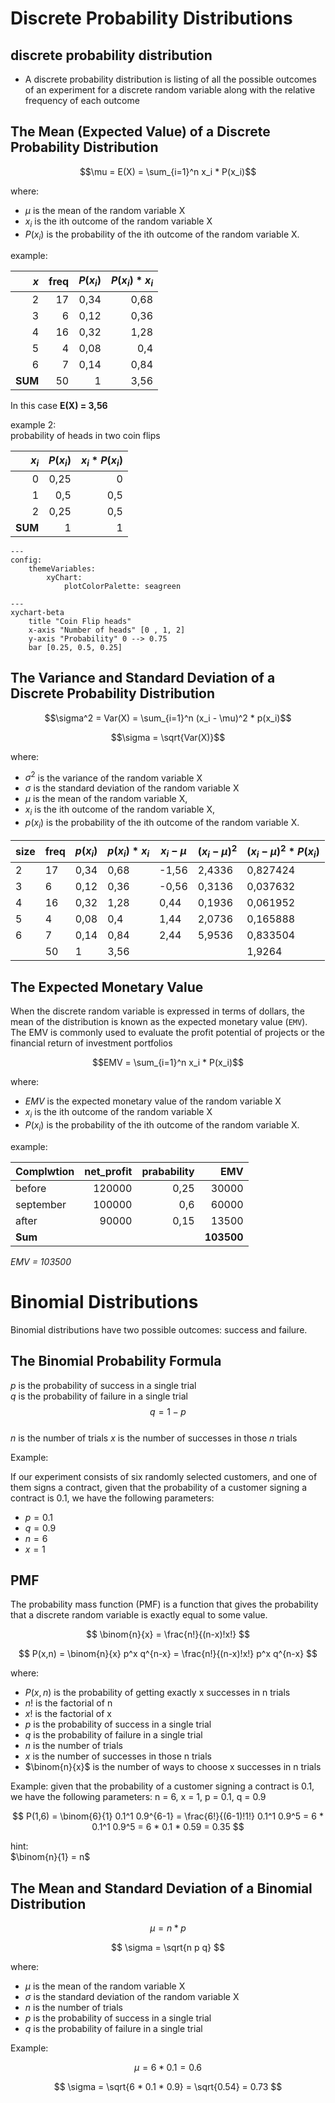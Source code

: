 # Discrete Probability Distributions

## discrete probability distribution
- A discrete probability distribution is listing of all the possible outcomes of an experiment for a discrete random variable along with
 the relative frequency of each outcome


## The Mean (Expected Value) of a Discrete Probability Distribution

$$\mu = E(X) = \sum_{i=1}^n x_i * P(x_i)$$

where:   
 - $\mu$ is the mean of the random variable X
 - $x_i$ is the ith outcome of the random variable X
 - $P(x_i)$ is the probability of the ith outcome of the random variable X.

example:

| $x$     | freq | $P(x_i)$ | $P(x_i)*x_i$ |
|--------:|-----:|------:|----------:|
| 2       | 17   | 0,34  | 0,68      |
| 3       | 6    | 0,12  | 0,36      |
| 4       | 16   | 0,32  | 1,28      |
| 5       | 4    | 0,08  | 0,4       |
| 6       | 7    | 0,14  | 0,84      |
| **SUM** | 50   | 1     | 3,56      |

In this case **E(X) = 3,56**

example 2:  
probability of heads in two coin flips

| $x_i$     | $P(x_i)$ | $x_i * P(x_i)$ |
|--------:|-------:|------------:|
| 0       | 0,25   | 0           |
| 1       | 0,5    | 0,5         |
| 2       | 0,25   | 0,5         |
| **SUM** | 1      | 1           |



```mermaid
---
config:
    themeVariables:
        xyChart:
            plotColorPalette: seagreen

---
xychart-beta
    title "Coin Flip heads"
    x-axis "Number of heads" [0 , 1, 2]
    y-axis "Probability" 0 --> 0.75
    bar [0.25, 0.5, 0.25]
```

## The Variance and Standard Deviation of a Discrete Probability Distribution

$$\sigma^2 = Var(X) = \sum_{i=1}^n (x_i - \mu)^2 * p(x_i)$$

$$\sigma = \sqrt{Var(X)}$$

where:   
 - $\sigma^2$ is the variance of the random variable X
 - $\sigma$ is the standard deviation of the random variable X
 - $\mu$ is the mean of the random variable X, 
 - $x_i$ is the ith outcome of the random variable X, 
 - $p(x_i)$ is the probability of the ith outcome of the random variable X.

|size|freq|$p(x_i)$|$p(x_i)*x_i$|$x_i-\mu$|$(x_i-\mu)^2$|$(x_i-\mu)^2*P(x_i)$|
|-|-|-|-|-|-|-|
| 2    | 17   | 0,34  | 0,68      | -1,56  | 2,4336     | 0,827424          |
| 3    | 6    | 0,12  | 0,36      | -0,56  | 0,3136     | 0,037632          |
| 4    | 16   | 0,32  | 1,28      | 0,44   | 0,1936     | 0,061952          |
| 5    | 4    | 0,08  | 0,4       | 1,44   | 2,0736     | 0,165888          |
| 6    | 7    | 0,14  | 0,84      | 2,44   | 5,9536     | 0,833504          |
|      | 50   | 1     | 3,56      |        |            | 1,9264            |

## The Expected Monetary Value

When the discrete random variable is expressed in terms of dollars, the mean of the distribution is known as the expected monetary value (`EMV`). The EMV is commonly used to evaluate the profit potential of projects or the financial return of investment portfolios

$$EMV = \sum_{i=1}^n x_i * P(x_i)$$

where:   
 - $EMV$ is the expected monetary value of the random variable X
 - $x_i$ is the ith outcome of the random variable X
 - $P(x_i)$ is the probability of the ith outcome of the random variable X.

example:

| Complwtion | net_profit | prabability | EMV |
|---|--:|--:|--:|
| before | 120000 | 0,25 | 30000 |
| september | 100000 | 0,6 | 60000 |
| after | 90000 | 0,15 | 13500 |
| __Sum__ |  |  | __103500__ |

*EMV = 103500*

# Binomial Distributions

Binomial distributions have two possible outcomes: success and failure.

## The Binomial Probability Formula

$p$ is the probability of success in a single trial  
$q$ is the probability of failure in a single trial 
$$q = 1 - p$$  
$n$ is the number of trials
$x$ is the number of successes in those $n$ trials

Example:

If our experiment consists of six randomly selected customers, and one of them signs a contract, given that the probability of a customer signing a contract is 0.1, we have the following parameters:

- $p = 0.1$
- $q = 0.9$
- $n = 6$
- $x = 1$

## PMF  
The probability mass function (PMF) is a function that gives the probability that a discrete random variable is exactly equal to some value.


$$ \binom{n}{x} = \frac{n!}{(n-x)!x!} $$  


$$ P(x,n) = \binom{n}{x} p^x q^{n-x}  = \frac{n!}{(n-x)!x!} p^x q^{n-x} $$


where:   
 - $P(x,n)$ is the probability of getting exactly x successes in n trials
 - $n!$ is the factorial of n
 - $x!$ is the factorial of x
 - $p$ is the probability of success in a single trial
 - $q$ is the probability of failure in a single trial
 - $n$ is the number of trials
 - $x$ is the number of successes in those n trials
 - $\binom{n}{x}$ is the number of ways to choose x successes in n trials

Example:
given that the probability of a customer signing a contract is 0.1, we have the following parameters:
n = 6, x = 1, p = 0.1, q = 0.9

$$ P(1,6) = \binom{6}{1} 0.1^1 0.9^{6-1} = \frac{6!}{(6-1)!1!} 0.1^1 0.9^5 = 6 * 0.1^1 0.9^5 = 6 * 0.1 * 0.59 = 0.35 $$

hint:  
$\binom{n}{1} = n$

## The Mean and Standard Deviation of a Binomial Distribution

$$ \mu = n * p $$

$$ \sigma = \sqrt{n  p q} $$

where:   
 - $\mu$ is the mean of the random variable X
 - $\sigma$ is the standard deviation of the random variable X
 - $n$ is the number of trials
 - $p$ is the probability of success in a single trial
 - $q$ is the probability of failure in a single trial

Example:

$$ \mu = 6 * 0.1 = 0.6 $$  

$$ \sigma = \sqrt{6 * 0.1 * 0.9} = \sqrt{0.54} = 0.73 $$
